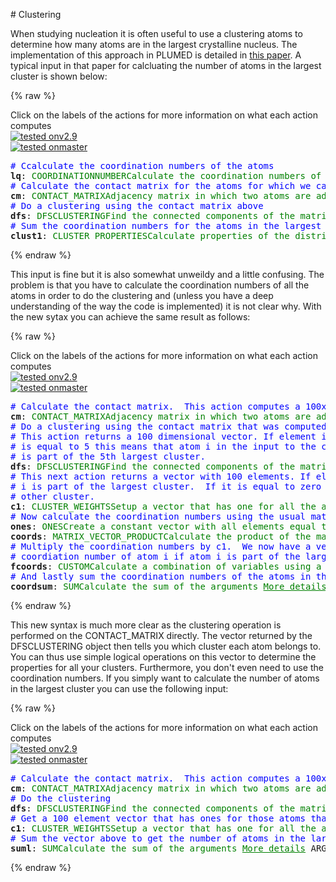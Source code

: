 # Clustering

When studying nucleation it is often useful to use a clustering atoms to determine how many atoms are in the largest crystalline nucleus.
The implementation of this approach in PLUMED is detailed in [this paper](https://pubs.acs.org/doi/abs/10.1021/acs.jctc.6b01073).  A typical 
input in that paper for calcluating the number of atoms in the largest cluster is shown below:

{% raw %}
<div class="plumedpreheader">
<div class="headerInfo" id="value_details_data/Clusters.md_working_1.dat"> Click on the labels of the actions for more information on what each action computes </div>
<div class="containerBadge">
<div class="headerBadge"><a href="Clusters.md_working_1.dat.plumed.stderr"><img src="https://img.shields.io/badge/v2.9-failed-red.svg" alt="tested onv2.9" /></a></div>
<div class="headerBadge"><a href="Clusters.md_working_1.dat.plumed_master.stderr"><img src="https://img.shields.io/badge/master-failed-red.svg" alt="tested onmaster" /></a></div>
</div>
</div>
<pre class="plumedlisting">
<span style="color:blue" class="comment"># Ccalculate the coordination numbers of the atoms</span>
<b name="data/Clusters.md_working_1.datlq" onclick='showPath("data/Clusters.md_working_1.dat","data/Clusters.md_working_1.datlq","data/Clusters.md_working_1.datlq","brown")'>lq</b>: <span class="plumedtooltip" style="color:green">COORDINATIONNUMBER<span class="right">Calculate the coordination numbers of atoms so that you can then calculate functions of the distribution of <a href="https://www.plumed.org/doc-master/user-doc/html/COORDINATIONNUMBER" style="color:green">More details</a><i></i></span></span> <span class="plumedtooltip">SPECIES<span class="right">the list of atoms for which the symmetry function is being calculated and the atoms that can be in the environments<i></i></span></span>=1-100 <span class="plumedtooltip">SWITCH<span class="right">the switching function that it used in the construction of the contact matrix. Options for this keyword are explained in the documentation for <a href="https://www.plumed.org/doc-master/user-doc/html/LESS_THAN">LESS_THAN</a>.<i></i></span></span>={CUBIC D_0=0.45 D_MAX=0.55}
<span style="color:blue" class="comment"># Calculate the contact matrix for the atoms for which we calculated the coordinaion numbers</span>
<span style="display:none;" id="data/Clusters.md_working_1.datlq">The COORDINATIONNUMBER action with label <b>lq</b> calculates the following quantities:<table  align="center" frame="void" width="95%" cellpadding="5%"><tr><td width="5%"><b> Quantity </b>  </td><td><b> Description </b> </td></tr><tr><td width="5%">lq.value</td><td>the coordination numbers of the specified atoms</td></tr></table></span><b name="data/Clusters.md_working_1.datcm" onclick='showPath("data/Clusters.md_working_1.dat","data/Clusters.md_working_1.datcm","data/Clusters.md_working_1.datcm","brown")'>cm</b>: <span class="plumedtooltip" style="color:green">CONTACT_MATRIX<span class="right">Adjacency matrix in which two atoms are adjacent if they are within a certain cutoff. <a href="https://www.plumed.org/doc-master/user-doc/html/CONTACT_MATRIX" style="color:green">More details</a><i></i></span></span> <span class="plumedtooltip">GROUP<span class="right">specifies the list of atoms that should be assumed indistinguishable<i></i></span></span>=<b name="data/Clusters.md_working_1.datlq">lq</b> <span class="plumedtooltip">SWITCH<span class="right">the input for the switching function that acts upon the distance between each pair of atoms. Options for this keyword are explained in the documentation for <a href="https://www.plumed.org/doc-master/user-doc/html/LESS_THAN">LESS_THAN</a>.<i></i></span></span>={CUBIC D_0=0.45 D_MAX=0.55}
<span style="color:blue" class="comment"># Do a clustering using the contact matrix above</span>
<span style="display:none;" id="data/Clusters.md_working_1.datcm">The CONTACT_MATRIX action with label <b>cm</b> calculates the following quantities:<table  align="center" frame="void" width="95%" cellpadding="5%"><tr><td width="5%"><b> Quantity </b>  </td><td><b> Description </b> </td></tr><tr><td width="5%">cm.value</td><td>a matrix containing the weights for the bonds between each pair of atoms</td></tr></table></span><b name="data/Clusters.md_working_1.datdfs" onclick='showPath("data/Clusters.md_working_1.dat","data/Clusters.md_working_1.datdfs","data/Clusters.md_working_1.datdfs","brown")'>dfs</b>: <span class="plumedtooltip" style="color:green">DFSCLUSTERING<span class="right">Find the connected components of the matrix using the depth first search clustering algorithm. <a href="https://www.plumed.org/doc-master/user-doc/html/DFSCLUSTERING" style="color:green">More details</a><i></i></span></span> <span class="plumedtooltip">MATRIX<span class="right">You should use ARG instead of this keyword which was used in older versions of PLUMED and is provided for back compatibility only<i></i></span></span>=<b name="data/Clusters.md_working_1.datcm">cm</b>
<span style="color:blue" class="comment"># Sum the coordination numbers for the atoms in the largest cluster</span>
<span style="display:none;" id="data/Clusters.md_working_1.datdfs">The DFSCLUSTERING action with label <b>dfs</b> calculates the following quantities:<table  align="center" frame="void" width="95%" cellpadding="5%"><tr><td width="5%"><b> Quantity </b>  </td><td><b> Description </b> </td></tr><tr><td width="5%">dfs.value</td><td>vector with length that is equal to the number of rows in the input matrix</td></tr></table></span><b name="data/Clusters.md_working_1.datclust1" onclick='showPath("data/Clusters.md_working_1.dat","data/Clusters.md_working_1.datclust1","data/Clusters.md_working_1.datclust1","brown")'>clust1</b>: <span class="plumedtooltip" style="color:green">CLUSTER_PROPERTIES<span class="right">Calculate properties of the distribution of some quantities that are part of a connected component <a href="https://www.plumed.org/doc-master/user-doc/html/CLUSTER_PROPERTIES" style="color:green">More details</a><i></i></span></span> <span class="plumedtooltip">CLUSTERS<span class="right">the label of the action that does the clustering<i></i></span></span>=<b name="data/Clusters.md_working_1.datdfs">dfs</b> <span class="plumedtooltip">ARG<span class="right">calculate the sum of the arguments calculated by this action for the cluster<i></i></span></span>=<b name="data/Clusters.md_working_1.datlq">lq</b> <span class="plumedtooltip">CLUSTER<span class="right"> which cluster would you like to look at 1 is the largest cluster, 2 is the second largest, 3 is the the third largest and so on<i></i></span></span>=1 <span class="plumedtooltip">SUM<span class="right"> calculate the sum of all the quantities<i></i></span></span>
<span style="display:none;" id="data/Clusters.md_working_1.datclust1">The CLUSTER_PROPERTIES action with label <b>clust1</b> calculates the following quantities:<table  align="center" frame="void" width="95%" cellpadding="5%"><tr><td width="5%"><b> Quantity </b>  </td><td><b> Description </b> </td></tr><tr><td width="5%">clust1.value</td><td>a vector that is one if the atom is part of the cluster or interest and zero otherwise</td></tr><tr><td width="5%">clust1.sum</td><td>the sum of the colvars</td></tr></table></span></pre>
 {% endraw %} 

This input is fine but it is also somewhat unweildy and a little confusing.  The problem is that you have to calculate the coordination numbers 
of all the atoms in order to do the clustering and (unless you have a deep understanding of the way the code is implemented) it is not clear why.
With the new sytax you can achieve the same result as follows:

{% raw %}
<div class="plumedpreheader">
<div class="headerInfo" id="value_details_data/Clusters.md_working_2.dat"> Click on the labels of the actions for more information on what each action computes </div>
<div class="containerBadge">
<div class="headerBadge"><a href="Clusters.md_working_2.dat.plumed.stderr"><img src="https://img.shields.io/badge/v2.9-failed-red.svg" alt="tested onv2.9" /></a></div>
<div class="headerBadge"><a href="Clusters.md_working_2.dat.plumed_master.stderr"><img src="https://img.shields.io/badge/master-passing-green.svg" alt="tested onmaster" /></a></div>
</div>
</div>
<pre class="plumedlisting">
<span style="color:blue" class="comment"># Calculate the contact matrix.  This action computes a 100x100 matrix</span>
<b name="data/Clusters.md_working_2.datcm" onclick='showPath("data/Clusters.md_working_2.dat","data/Clusters.md_working_2.datcm","data/Clusters.md_working_2.datcm","red")'>cm</b><span style="display:none;" id="data/Clusters.md_working_2.datcm">The CONTACT_MATRIX action with label <b>cm</b> calculates the following quantities:<table  align="center" frame="void" width="95%" cellpadding="5%"><tr><td width="5%"><b> Quantity </b>  </td><td width="5%"><b> Type </b>  </td><td><b> Description </b> </td></tr><tr><td width="5%">cm</td><td width="5%"><font color="red">matrix</font></td><td>a matrix containing the weights for the bonds between each pair of atoms</td></tr></table></span>: <span class="plumedtooltip" style="color:green">CONTACT_MATRIX<span class="right">Adjacency matrix in which two atoms are adjacent if they are within a certain cutoff. <a href="https://www.plumed.org/doc-master/user-doc/html/CONTACT_MATRIX" style="color:green">More details</a><i></i></span></span> <span class="plumedtooltip">GROUP<span class="right">specifies the list of atoms that should be assumed indistinguishable<i></i></span></span>=1-100 <span class="plumedtooltip">SWITCH<span class="right">the input for the switching function that acts upon the distance between each pair of atoms. Options for this keyword are explained in the documentation for <a href="https://www.plumed.org/doc-master/user-doc/html/LESS_THAN">LESS_THAN</a>.<i></i></span></span>={CUBIC D_0=0.45 D_MAX=0.55}
<span style="color:blue" class="comment"># Do a clustering using the contact matrix that was computed above as input</span>
<span style="color:blue" class="comment"># This action returns a 100 dimensional vector. If element i of this matrix</span>
<span style="color:blue" class="comment"># is equal to 5 this means that atom i in the input to the contact matrix above</span>
<span style="color:blue" class="comment"># is part of the 5th largest cluster.  </span>
<b name="data/Clusters.md_working_2.datdfs" onclick='showPath("data/Clusters.md_working_2.dat","data/Clusters.md_working_2.datdfs","data/Clusters.md_working_2.datdfs","blue")'>dfs</b><span style="display:none;" id="data/Clusters.md_working_2.datdfs">The DFSCLUSTERING action with label <b>dfs</b> calculates the following quantities:<table  align="center" frame="void" width="95%" cellpadding="5%"><tr><td width="5%"><b> Quantity </b>  </td><td width="5%"><b> Type </b>  </td><td><b> Description </b> </td></tr><tr><td width="5%">dfs</td><td width="5%"><font color="blue">vector</font></td><td>vector with length that is equal to the number of rows in the input matrix.  Elements of this vector are equal to the cluster that each node is a part of</td></tr></table></span>: <span class="plumedtooltip" style="color:green">DFSCLUSTERING<span class="right">Find the connected components of the matrix using the depth first search clustering algorithm. <a href="https://www.plumed.org/doc-master/user-doc/html/DFSCLUSTERING" style="color:green">More details</a><i></i></span></span> <span class="plumedtooltip">ARG<span class="right">the input matrix<i></i></span></span>=<b name="data/Clusters.md_working_2.datcm">cm</b>
<span style="color:blue" class="comment"># This next action returns a vector with 100 elements. If element i is equal to 1 then atom </span>
<span style="color:blue" class="comment"># i is part of the largest cluster.  If it is equal to zero then it is part of some </span>
<span style="color:blue" class="comment"># other cluster.</span>
<b name="data/Clusters.md_working_2.datc1" onclick='showPath("data/Clusters.md_working_2.dat","data/Clusters.md_working_2.datc1","data/Clusters.md_working_2.datc1","blue")'>c1</b><span style="display:none;" id="data/Clusters.md_working_2.datc1">The CLUSTER_WEIGHTS action with label <b>c1</b> calculates the following quantities:<table  align="center" frame="void" width="95%" cellpadding="5%"><tr><td width="5%"><b> Quantity </b>  </td><td width="5%"><b> Type </b>  </td><td><b> Description </b> </td></tr><tr><td width="5%">c1</td><td width="5%"><font color="blue">vector</font></td><td>vector with elements that are one if the atom of interest is part of the required cluster and zero otherwise</td></tr></table></span>: <span class="plumedtooltip" style="color:green">CLUSTER_WEIGHTS<span class="right">Setup a vector that has one for all the atoms that form part of the cluster of interest and that has zero for all other atoms. <a href="https://www.plumed.org/doc-master/user-doc/html/CLUSTER_WEIGHTS" style="color:green">More details</a><i></i></span></span> <span class="plumedtooltip">CLUSTERS<span class="right">the label of the action that does the clustering<i></i></span></span>=<b name="data/Clusters.md_working_2.datdfs">dfs</b> <span class="plumedtooltip">CLUSTER<span class="right"> which cluster would you like to look at 1 is the largest cluster, 2 is the second largest, 3 is the the third largest and so on<i></i></span></span>=1
<span style="color:blue" class="comment"># Now calculate the coordination numbers using the usual matrix multiplication trick</span>
<span id="data/Clusters.md_working_2.datones_short"><b name="data/Clusters.md_working_2.datones" onclick='showPath("data/Clusters.md_working_2.dat","data/Clusters.md_working_2.datones","data/Clusters.md_working_2.datones_shortcut","blue")'>ones</b><span style="display:none;" id="data/Clusters.md_working_2.datones_shortcut">The ONES action with label <b>ones</b> calculates the following quantities:<table  align="center" frame="void" width="95%" cellpadding="5%"><tr><td width="5%"><b> Quantity </b>  </td><td width="5%"><b> Type </b>  </td><td><b> Description </b> </td></tr><tr><td width="5%">ones</td><td width="5%"><font color="blue">vector</font></td><td>a vector of ones with the required number of elements</td></tr></table></span>: <span class="plumedtooltip" style="color:green">ONES<span class="right">Create a constant vector with all elements equal to one This action is <a class="toggler" href='javascript:;' onclick='toggleDisplay("data/Clusters.md_working_2.datones");'>a shortcut</a>. <a href="https://www.plumed.org/doc-master/user-doc/html/ONES">More details</a><i></i></span></span> <span class="plumedtooltip">SIZE<span class="right">the number of ones that you would like to create<i></i></span></span>=100
</span><span id="data/Clusters.md_working_2.datones_long" style="display:none;"><span style="color:blue" class="comment"># PLUMED interprets the command:
</span><span class="toggler" style="color:red" onclick='toggleDisplay("data/Clusters.md_working_2.datones")'># ones: ONES SIZE=100</span>
<span style="color:blue" class="comment"># as follows (Click the red comment above to revert to the short version of the input):</span>
<b name="data/Clusters.md_working_2.datones" onclick='showPath("data/Clusters.md_working_2.dat","data/Clusters.md_working_2.datones","data/Clusters.md_working_2.datones","blue")'>ones</b><span style="display:none;" id="data/Clusters.md_working_2.datones">The CONSTANT action with label <b>ones</b> calculates the following quantities:<table  align="center" frame="void" width="95%" cellpadding="5%"><tr><td width="5%"><b> Quantity </b>  </td><td width="5%"><b> Type </b>  </td><td><b> Description </b> </td></tr><tr><td width="5%">ones</td><td width="5%"><font color="blue">vector</font></td><td>the constant value that was read from the plumed input</td></tr></table></span>: <span class="plumedtooltip" style="color:green">CONSTANT<span class="right">Create a constant value that can be passed to actions <a href="https://www.plumed.org/doc-master/user-doc/html/CONSTANT" style="color:green">More details</a><i></i></span></span> <span class="plumedtooltip">NOLOG<span class="right"> do not report all the read in scalars in the log<i></i></span></span> <span class="plumedtooltip">VALUES<span class="right">the numbers that are in your constant value<i></i></span></span>=1,1,1,1,1,1,1,1,1,1,1,1,1,1,1,1,1,1,1,1,1,1,1,1,1,1,1,1,1,1,1,1,1,1,1,1,1,1,1,1,1,1,1,1,1,1,1,1,1,1,1,1,1,1,1,1,1,1,1,1,1,1,1,1,1,1,1,1,1,1,1,1,1,1,1,1,1,1,1,1,1,1,1,1,1,1,1,1,1,1,1,1,1,1,1,1,1,1,1,1
<span style="color:blue"># --- End of included input --- </span></span><b name="data/Clusters.md_working_2.datcoords" onclick='showPath("data/Clusters.md_working_2.dat","data/Clusters.md_working_2.datcoords","data/Clusters.md_working_2.datcoords","blue")'>coords</b><span style="display:none;" id="data/Clusters.md_working_2.datcoords">The MATRIX_VECTOR_PRODUCT action with label <b>coords</b> calculates the following quantities:<table  align="center" frame="void" width="95%" cellpadding="5%"><tr><td width="5%"><b> Quantity </b>  </td><td width="5%"><b> Type </b>  </td><td><b> Description </b> </td></tr><tr><td width="5%">coords</td><td width="5%"><font color="blue">vector</font></td><td>the vector that is obtained by taking the product between the matrix and the vector that were input</td></tr></table></span>: <span class="plumedtooltip" style="color:green">MATRIX_VECTOR_PRODUCT<span class="right">Calculate the product of the matrix and the vector <a href="https://www.plumed.org/doc-master/user-doc/html/MATRIX_VECTOR_PRODUCT" style="color:green">More details</a><i></i></span></span> <span class="plumedtooltip">ARG<span class="right">the label for the matrix and the vector/scalar that are being multiplied<i></i></span></span>=<b name="data/Clusters.md_working_2.datcm">cm</b>,<b name="data/Clusters.md_working_2.datones">ones</b>
<span style="color:blue" class="comment"># Multiply the coordination numbers by c1.  We now have a vector where element i is equal to the </span>
<span style="color:blue" class="comment"># coordiation number of atom i if atom i is part of the largest cluster and zero otherwise.</span>
<b name="data/Clusters.md_working_2.datfcoords" onclick='showPath("data/Clusters.md_working_2.dat","data/Clusters.md_working_2.datfcoords","data/Clusters.md_working_2.datfcoords","blue")'>fcoords</b><span style="display:none;" id="data/Clusters.md_working_2.datfcoords">The CUSTOM action with label <b>fcoords</b> calculates the following quantities:<table  align="center" frame="void" width="95%" cellpadding="5%"><tr><td width="5%"><b> Quantity </b>  </td><td width="5%"><b> Type </b>  </td><td><b> Description </b> </td></tr><tr><td width="5%">fcoords</td><td width="5%"><font color="blue">vector</font></td><td>the vector obtained by doing an element-wise application of an arbitrary function to the input vectors</td></tr></table></span>: <span class="plumedtooltip" style="color:green">CUSTOM<span class="right">Calculate a combination of variables using a custom expression. <a href="https://www.plumed.org/doc-master/user-doc/html/CUSTOM" style="color:green">More details</a><i></i></span></span> <span class="plumedtooltip">ARG<span class="right">the values input to this function<i></i></span></span>=<b name="data/Clusters.md_working_2.datcoords">coords</b>,<b name="data/Clusters.md_working_2.datc1">c1</b> <span class="plumedtooltip">FUNC<span class="right">the function you wish to evaluate<i></i></span></span>=x*y <span class="plumedtooltip">PERIODIC<span class="right">if the output of your function is periodic then you should specify the periodicity of the function<i></i></span></span>=NO
<span style="color:blue" class="comment"># And lastly sum the coordination numbers of the atoms in the largest cluster</span>
<b name="data/Clusters.md_working_2.datcoordsum" onclick='showPath("data/Clusters.md_working_2.dat","data/Clusters.md_working_2.datcoordsum","data/Clusters.md_working_2.datcoordsum","black")'>coordsum</b><span style="display:none;" id="data/Clusters.md_working_2.datcoordsum">The SUM action with label <b>coordsum</b> calculates the following quantities:<table  align="center" frame="void" width="95%" cellpadding="5%"><tr><td width="5%"><b> Quantity </b>  </td><td width="5%"><b> Type </b>  </td><td><b> Description </b> </td></tr><tr><td width="5%">coordsum</td><td width="5%"><font color="black">scalar</font></td><td>the SUM of the elements in the input value</td></tr></table></span>: <span class="plumedtooltip" style="color:green">SUM<span class="right">Calculate the sum of the arguments <a href="https://www.plumed.org/doc-master/user-doc/html/SUM" style="color:green">More details</a><i></i></span></span> <span class="plumedtooltip">ARG<span class="right">the vector/matrix/grid whose elements shuld be added together<i></i></span></span>=<b name="data/Clusters.md_working_2.datfcoords">fcoords</b> <span class="plumedtooltip">PERIODIC<span class="right">if the output of your function is periodic then you should specify the periodicity of the function<i></i></span></span>=NO
</pre>
 {% endraw %} 

This new syntax is much more clear as the clustering operation is performed on the CONTACT_MATRIX directly.  The vector returned by the DFSCLUSTERING object 
then tells you which cluster each atom belongs to.  You can thus use simple logical operations on this vector to determine the properties for all your clusters. 
Furthermore, you don't even need to use the coordination numbers.  If you simply want to calculate the number of atoms in the largest cluster you can use the following
input:

{% raw %}
<div class="plumedpreheader">
<div class="headerInfo" id="value_details_data/Clusters.md_working_3.dat"> Click on the labels of the actions for more information on what each action computes </div>
<div class="containerBadge">
<div class="headerBadge"><a href="Clusters.md_working_3.dat.plumed.stderr"><img src="https://img.shields.io/badge/v2.9-failed-red.svg" alt="tested onv2.9" /></a></div>
<div class="headerBadge"><a href="Clusters.md_working_3.dat.plumed_master.stderr"><img src="https://img.shields.io/badge/master-passing-green.svg" alt="tested onmaster" /></a></div>
</div>
</div>
<pre class="plumedlisting">
<span style="color:blue" class="comment"># Calculate the contact matrix.  This action computes a 100x100 matrix</span>
<b name="data/Clusters.md_working_3.datcm" onclick='showPath("data/Clusters.md_working_3.dat","data/Clusters.md_working_3.datcm","data/Clusters.md_working_3.datcm","red")'>cm</b><span style="display:none;" id="data/Clusters.md_working_3.datcm">The CONTACT_MATRIX action with label <b>cm</b> calculates the following quantities:<table  align="center" frame="void" width="95%" cellpadding="5%"><tr><td width="5%"><b> Quantity </b>  </td><td width="5%"><b> Type </b>  </td><td><b> Description </b> </td></tr><tr><td width="5%">cm</td><td width="5%"><font color="red">matrix</font></td><td>a matrix containing the weights for the bonds between each pair of atoms</td></tr></table></span>: <span class="plumedtooltip" style="color:green">CONTACT_MATRIX<span class="right">Adjacency matrix in which two atoms are adjacent if they are within a certain cutoff. <a href="https://www.plumed.org/doc-master/user-doc/html/CONTACT_MATRIX" style="color:green">More details</a><i></i></span></span> <span class="plumedtooltip">GROUP<span class="right">specifies the list of atoms that should be assumed indistinguishable<i></i></span></span>=1-100 <span class="plumedtooltip">SWITCH<span class="right">the input for the switching function that acts upon the distance between each pair of atoms. Options for this keyword are explained in the documentation for <a href="https://www.plumed.org/doc-master/user-doc/html/LESS_THAN">LESS_THAN</a>.<i></i></span></span>={CUBIC D_0=0.45 D_MAX=0.55}
<span style="color:blue" class="comment"># Do the clustering</span>
<b name="data/Clusters.md_working_3.datdfs" onclick='showPath("data/Clusters.md_working_3.dat","data/Clusters.md_working_3.datdfs","data/Clusters.md_working_3.datdfs","blue")'>dfs</b><span style="display:none;" id="data/Clusters.md_working_3.datdfs">The DFSCLUSTERING action with label <b>dfs</b> calculates the following quantities:<table  align="center" frame="void" width="95%" cellpadding="5%"><tr><td width="5%"><b> Quantity </b>  </td><td width="5%"><b> Type </b>  </td><td><b> Description </b> </td></tr><tr><td width="5%">dfs</td><td width="5%"><font color="blue">vector</font></td><td>vector with length that is equal to the number of rows in the input matrix.  Elements of this vector are equal to the cluster that each node is a part of</td></tr></table></span>: <span class="plumedtooltip" style="color:green">DFSCLUSTERING<span class="right">Find the connected components of the matrix using the depth first search clustering algorithm. <a href="https://www.plumed.org/doc-master/user-doc/html/DFSCLUSTERING" style="color:green">More details</a><i></i></span></span> <span class="plumedtooltip">ARG<span class="right">the input matrix<i></i></span></span>=<b name="data/Clusters.md_working_3.datcm">cm</b>
<span style="color:blue" class="comment"># Get a 100 element vector that has ones for those atoms that are part of the largest cluster</span>
<b name="data/Clusters.md_working_3.datc1" onclick='showPath("data/Clusters.md_working_3.dat","data/Clusters.md_working_3.datc1","data/Clusters.md_working_3.datc1","blue")'>c1</b><span style="display:none;" id="data/Clusters.md_working_3.datc1">The CLUSTER_WEIGHTS action with label <b>c1</b> calculates the following quantities:<table  align="center" frame="void" width="95%" cellpadding="5%"><tr><td width="5%"><b> Quantity </b>  </td><td width="5%"><b> Type </b>  </td><td><b> Description </b> </td></tr><tr><td width="5%">c1</td><td width="5%"><font color="blue">vector</font></td><td>vector with elements that are one if the atom of interest is part of the required cluster and zero otherwise</td></tr></table></span>: <span class="plumedtooltip" style="color:green">CLUSTER_WEIGHTS<span class="right">Setup a vector that has one for all the atoms that form part of the cluster of interest and that has zero for all other atoms. <a href="https://www.plumed.org/doc-master/user-doc/html/CLUSTER_WEIGHTS" style="color:green">More details</a><i></i></span></span> <span class="plumedtooltip">CLUSTERS<span class="right">the label of the action that does the clustering<i></i></span></span>=<b name="data/Clusters.md_working_3.datdfs">dfs</b> <span class="plumedtooltip">CLUSTER<span class="right"> which cluster would you like to look at 1 is the largest cluster, 2 is the second largest, 3 is the the third largest and so on<i></i></span></span>=1   
<span style="color:blue" class="comment"># Sum the vector above to get the number of atoms in the largest cluster</span>
<b name="data/Clusters.md_working_3.datsuml" onclick='showPath("data/Clusters.md_working_3.dat","data/Clusters.md_working_3.datsuml","data/Clusters.md_working_3.datsuml","black")'>suml</b><span style="display:none;" id="data/Clusters.md_working_3.datsuml">The SUM action with label <b>suml</b> calculates the following quantities:<table  align="center" frame="void" width="95%" cellpadding="5%"><tr><td width="5%"><b> Quantity </b>  </td><td width="5%"><b> Type </b>  </td><td><b> Description </b> </td></tr><tr><td width="5%">suml</td><td width="5%"><font color="black">scalar</font></td><td>the SUM of the elements in the input value</td></tr></table></span>: <span class="plumedtooltip" style="color:green">SUM<span class="right">Calculate the sum of the arguments <a href="https://www.plumed.org/doc-master/user-doc/html/SUM" style="color:green">More details</a><i></i></span></span> <span class="plumedtooltip">ARG<span class="right">the vector/matrix/grid whose elements shuld be added together<i></i></span></span>=<b name="data/Clusters.md_working_3.datc1">c1</b> <span class="plumedtooltip">PERIODIC<span class="right">if the output of your function is periodic then you should specify the periodicity of the function<i></i></span></span>=NO
</pre>
 {% endraw %} 
